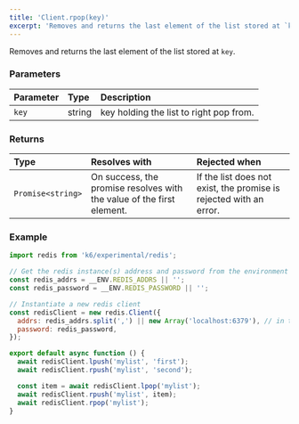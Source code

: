 ```yaml
---
title: 'Client.rpop(key)'
excerpt: 'Removes and returns the last element of the list stored at `key`.'
---
```


Removes and returns the last element of the list stored at `key`.

### Parameters

| Parameter | Type   | Description                             |
| :-------- | :----- | :-------------------------------------- |
| `key`     | string | key holding the list to right pop from. |


### Returns

| Type              | Resolves with                                                         | Rejected when                                                      |
| :---------------- | :-------------------------------------------------------------------- | :----------------------------------------------------------------- |
| `Promise<string>` | On success, the promise resolves with the value of the first element. | If the list does not exist, the promise is rejected with an error. |

### Example

<CodeGroup labels={[]}>

```javascript
import redis from 'k6/experimental/redis';

// Get the redis instance(s) address and password from the environment
const redis_addrs = __ENV.REDIS_ADDRS || '';
const redis_password = __ENV.REDIS_PASSWORD || '';

// Instantiate a new redis client
const redisClient = new redis.Client({
  addrs: redis_addrs.split(',') || new Array('localhost:6379'), // in the form of 'host:port', separated by commas
  password: redis_password,
});

export default async function () {
  await redisClient.lpush('mylist', 'first');
  await redisClient.rpush('mylist', 'second');

  const item = await redisClient.lpop('mylist');
  await redisClient.rpush('mylist', item);
  await redisClient.rpop('mylist');
}
```

</CodeGroup>